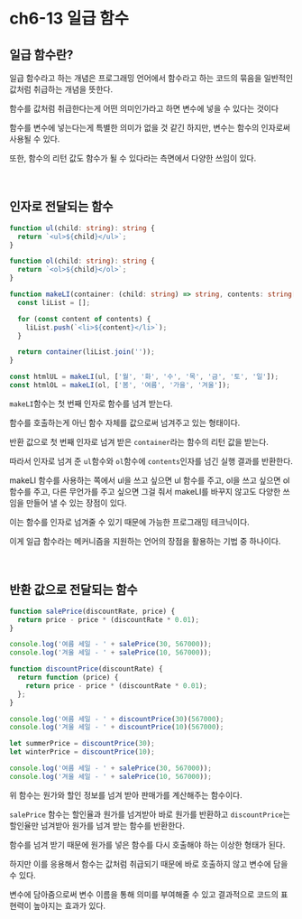 # ch6-13 일급 함수

## 일급 함수란?

일급 함수라고 하는 개념은 프로그래밍 언어에서 함수라고 하는 코드의 묶음을 일반적인 값처럼 취급하는 개념을 뜻한다.

함수를 값처럼 취급한다는게 어떤 의미인가라고 하면 변수에 넣을 수 있다는 것이다

함수를 변수에 넣는다는게 특별한 의미가 없을 것 같긴 하지만, 변수는 함수의 인자로써 사용될 수 있다.

또한, 함수의 리턴 값도 함수가 될 수 있다라는 측면에서 다양한 쓰임이 있다.

<br>

## 인자로 전달되는 함수

```ts
function ul(child: string): string {
  return `<ul>${child}</ul>`;
}

function ol(child: string): string {
  return `<ol>${child}</ol>`;
}

function makeLI(container: (child: string) => string, contents: string[]): string {
  const liList = [];

  for (const content of contents) {
    liList.push(`<li>${content}</li>`);
  }

  return container(liList.join(''));
}

const htmlUL = makeLI(ul, ['월', '화', '수', '목', '금', '토', '일']);
const htmlOL = makeLI(ol, ['봄', '여름', '가을', '겨울']);
```

`makeLI`함수는 첫 번째 인자로 함수를 넘겨 받는다.

함수를 호출하는게 아닌 함수 자체를 값으로써 넘겨주고 있는 형태이다.

반환 값으로 첫 번째 인자로 넘겨 받은 `container`라는 함수의 리턴 값을 받는다.

따라서 인자로 넘겨 준 `ul`함수와 `ol`함수에 `contents`인자를 넘긴 실행 결과를 반환한다.

makeLI 함수를 사용하는 쪽에서 ul을 쓰고 싶으면 ul 함수를 주고, ol을 쓰고 싶으면 ol 함수를 주고, 다른 무언가를 주고 싶으면 그걸 줘서 makeLI를 바꾸지 않고도 다양한 쓰임을 만들어 낼 수 있는 장점이 있다.

이는 함수를 인자로 넘겨줄 수 있기 때문에 가능한 프로그래밍 테크닉이다.

이게 일급 함수라는 메커니즘을 지원하는 언어의 장점을 활용하는 기법 중 하나이다.

<br>

## 반환 값으로 전달되는 함수

```js
function salePrice(discountRate, price) {
  return price - price * (discountRate * 0.01);
}

console.log('여름 세일 - ' + salePrice(30, 567000));
console.log('겨울 세일 - ' + salePrice(10, 567000));

function discountPrice(discountRate) {
  return function (price) {
    return price - price * (discountRate * 0.01);
  };
}

console.log('여름 세일 - ' + discountPrice(30)(567000);
console.log('겨울 세일 - ' + discountPrice(10)(567000);

let summerPrice = discountPrice(30);
let winterPrice = discountPrice(10);

console.log('여름 세일 - ' + salePrice(30, 567000));
console.log('겨울 세일 - ' + salePrice(10, 567000));
```

위 함수는 원가와 할인 정보를 넘겨 받아 판매가를 계산해주는 함수이다.

`salePrice` 함수는 할인율과 원가를 넘겨받아 바로 원가를 반환하고 `discountPrice`는 할인율만 넘겨받아 원가를 넘겨 받는 함수를 반환한다.

함수를 넘겨 받기 때문에 원가를 넣은 함수를 다시 호출해야 하는 이상한 형태가 된다.

하지만 이를 응용해서 함수는 값처럼 취급되기 때문에 바로 호출하지 않고 변수에 담을 수 있다.

변수에 담아줌으로써 변수 이름을 통해 의미를 부여해줄 수 있고 결과적으로 코드의 표현력이 높아지는 효과가 있다.
